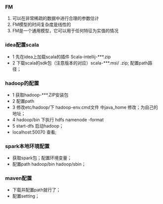 ### FM

1. 可以在非常稀疏的数据中进行合理的参数估计
2. FM模型的时间复杂度是线性的
3. FM是一个通用模型，它可以用于任何特征为实值的情况

### idea配置scala

* 1 先在idea上加载scala的插件 Scala-intellij-***.zip
* 2 下载scala的sdk包（注意版本的对应）scala-***.msi/  .zip; 配置path路径；


### hadoop的配置

* 1 获取hadoop-***.ZIP安装包
* 2 配置path
* 3 修改etc/hadoop/下 hadoop-env.cmd文件 中java_home 修改；为自己的地址；
* 4 hadoop/bin 下执行 hdfs namenode -format
* 5 start-dfs 启动hadoop；
* localhost:50070 查看;

### spark本地环境配置

* 获取spark包；配置环境变量；
* 配置path  hadoop/bin  hadoop/sbin；

### maven配置

* 下载并配置path就行了；
* 配置setting；








